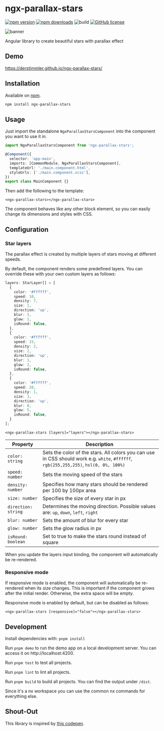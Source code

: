 # ngx-parallax-stars

[![npm version](https://img.shields.io/npm/v/ngx-parallax-stars)](https://www.npmjs.org/package/ngx-parallax-stars/)
[![npm downloads](https://img.shields.io/npm/dt/ngx-parallax-stars)](https://www.npmjs.org/package/ngx-parallax-stars/)
![build](https://github.com/DerStimmler/ngx-parallax-stars/actions/workflows/build.yml/badge.svg)
[![GitHub license](https://img.shields.io/github/license/DerStimmler/ngx-parallax-stars)](https://github.com/DerStimmler/ngx-parallax-stars/blob/master/LICENSE.md)

![banner](https://raw.githubusercontent.com/DerStimmler/ngx-parallax-stars/master/ngx-parallax-stars-banner.gif)

Angular library to create beautiful stars with parallax effect

## Demo

https://derstimmler.github.io/ngx-parallax-stars/

## Installation

Available on [npm](https://www.npmjs.org/package/ngx-parallax-stars/).

```bash
npm install ngx-parallax-stars
```

## Usage

Just import the standalone `NgxParallaxStarsComponent` into the component you want to use it in.

```typescript
import NgxParallaxStarsComponent from 'ngx-parallax-stars';

@Component({
  selector: 'app-main',
  imports: [CommonModule, NgxParallaxStarsComponent],
  templateUrl: './main.component.html',
  styleUrls: ['./main.component.scss'],
})
export class MainComponent {}
```

Then add the following to the template:

```angular2html
<ngx-parallax-stars></ngx-parallax-stars>
```

The component behaves like any other block element, so you can easily change its dimensions and styles with CSS.

## Configuration

### Star layers

The parallax effect is created by multiple layers of stars moving at different speeds.

By default, the component renders some predefined layers. You can override these with your own custom layers as follows:

```typescript
layers: StarLayer[] = [
  {
    color: '#ffffff',
    speed: 10,
    density: 7,
    size: 1,
    direction: 'up',
    blur: 5,
    glow: 1,
    isRound: false,
  },
  {
    color: '#ffffff',
    speed: 15,
    density: 2,
    size: 2,
    direction: 'up',
    blur: 1,
    glow: 2,
    isRound: false,
  },
  {
    color: '#ffffff',
    speed: 20,
    density: 1,
    size: 3,
    direction: 'up',
    blur: 0,
    glow: 5,
    isRound: false,
  }
];
```

```angular2html
<ngx-parallax-stars [layers]="layers"></ngx-parallax-stars>
```

| Property            | Description                                                                                                                            |
| ------------------- | -------------------------------------------------------------------------------------------------------------------------------------- |
| `color: string`     | Sets the color of the stars. All colors you can use in CSS should work e.g. `white`, `#ffffff`, `rgb(255,255,255)`, `hsl(0, 0%, 100%)` |
| `speed: number`     | Sets the moving speed of the stars                                                                                                     |
| `density: number`   | Specifies how many stars should be rendered per 100 by 100px area                                                                      |
| `size: number`      | Specifies the size of every star in px                                                                                                 |
| `direction: string` | Determines the moving direction. Possible values are: `up`, `down`, `left`, `right`                                                    |
| `blur: number`      | Sets the amount of blur for every star                                                                                                 |
| `glow: number`      | Sets the glow radius in px                                                                                                             |
| `isRound: boolean`  | Set to true to make the stars round instead of square                                                                                  |

When you update the layers input binding, the component will automatically be re-rendered.

### Responsive mode

If responsive mode is enabled, the component will automatically be re-rendered when its size changes. This is important if the component grows after the initial render. Otherwise, the extra space will be empty.

Responsive mode is enabled by default, but can be disabled as follows:

```angular2html
<ngx-parallax-stars [responsive]="false"></ngx-parallax-stars>
```

## Development

Install dependencies with: `pnpm install`

Run `pnpm demo` to run the demo app on a local development server.
You can access it on http://localhost:4200.

Run `pnpm test` to test all projects.

Run `pnpm lint` to lint all projects.

Run `pnpm build` to build all projects. You can find the output under `/dist`.

Since it's a nx workspace you can use the common nx commands for everything else.

## Shout-Out

This library is inspired by [this codepen](https://codepen.io/sarazond/pen/LYGbwj).
